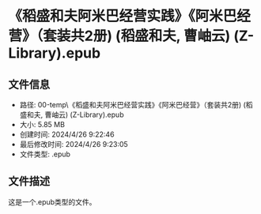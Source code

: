 ﻿# 《稻盛和夫阿米巴经营实践》《阿米巴经营》（套装共2册) (稻盛和夫, 曹岫云) (Z-Library).epub

## 文件信息
- 路径: 00-temp\《稻盛和夫阿米巴经营实践》《阿米巴经营》（套装共2册) (稻盛和夫, 曹岫云) (Z-Library).epub
- 大小: 5.85 MB
- 创建时间: 2024/4/26 9:22:46
- 最后修改时间: 2024/4/26 9:23:05
- 文件类型: .epub

## 文件描述
这是一个.epub类型的文件。

